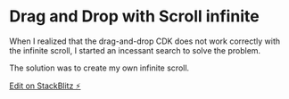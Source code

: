 # Drag and Drop with Scroll infinite

When I realized that the drag-and-drop CDK does not work correctly with the infinite scroll, I started an incessant search to solve the problem.

The solution was to create my own infinite scroll.

[Edit on StackBlitz ⚡️](https://stackblitz.com/edit/angular-7gvgpc)
